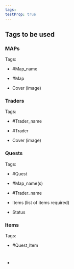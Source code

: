 ```yaml
---
tags: 
testProp: true
---
```

## Tags to be used

### MAPs
Tags:
* #Map_name
* #Map 

* Cover (image)
### Traders
Tags:
* #Trader_name
* #Trader

* Cover (image)

### Quests
Tags:
* #Quest
* #Map_name(s)
* #Trader_name 

* Items (list of items required)
* Status

### Items

Tags:
* #Quest_Item
*  #
